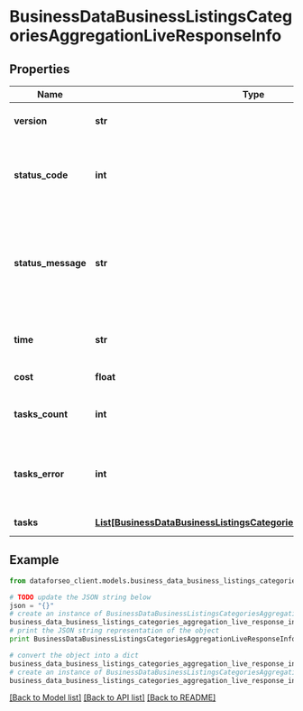 # BusinessDataBusinessListingsCategoriesAggregationLiveResponseInfo


## Properties

Name | Type | Description | Notes
------------ | ------------- | ------------- | -------------
**version** | **str** | the current version of the API | [optional] 
**status_code** | **int** | general status code you can find the full list of the response codes here | [optional] 
**status_message** | **str** | general informational message you can find the full list of general informational messages here | [optional] 
**time** | **str** | total execution time, seconds | [optional] 
**cost** | **float** | total tasks cost, USD | [optional] 
**tasks_count** | **int** | the number of tasks in the tasks array | [optional] 
**tasks_error** | **int** | the number of tasks in the tasks array returned with an error | [optional] 
**tasks** | [**List[BusinessDataBusinessListingsCategoriesAggregationLiveTaskInfo]**](BusinessDataBusinessListingsCategoriesAggregationLiveTaskInfo.md) | array of tasks | [optional] 

## Example

```python
from dataforseo_client.models.business_data_business_listings_categories_aggregation_live_response_info import BusinessDataBusinessListingsCategoriesAggregationLiveResponseInfo

# TODO update the JSON string below
json = "{}"
# create an instance of BusinessDataBusinessListingsCategoriesAggregationLiveResponseInfo from a JSON string
business_data_business_listings_categories_aggregation_live_response_info_instance = BusinessDataBusinessListingsCategoriesAggregationLiveResponseInfo.from_json(json)
# print the JSON string representation of the object
print BusinessDataBusinessListingsCategoriesAggregationLiveResponseInfo.to_json()

# convert the object into a dict
business_data_business_listings_categories_aggregation_live_response_info_dict = business_data_business_listings_categories_aggregation_live_response_info_instance.to_dict()
# create an instance of BusinessDataBusinessListingsCategoriesAggregationLiveResponseInfo from a dict
business_data_business_listings_categories_aggregation_live_response_info_form_dict = business_data_business_listings_categories_aggregation_live_response_info.from_dict(business_data_business_listings_categories_aggregation_live_response_info_dict)
```
[[Back to Model list]](../README.md#documentation-for-models) [[Back to API list]](../README.md#documentation-for-api-endpoints) [[Back to README]](../README.md)


